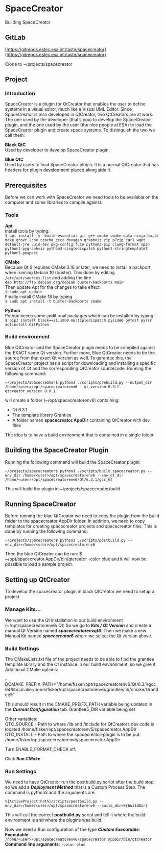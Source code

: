 # SpaceCreator
Building SpaceCreator

## GitLab
[https://gitrepos.estec.esa.int/taste/spacecreator](https://gitrepos.estec.esa.int/taste/spacecreator)

Clone to ~/projects/spacecreator

## Project

### Introduction
SpaceCreator is a plugin for QtCreator that enables the user to define systems in a visual editor, much like a Visual UML Editor. Since SpaceCreator is also developed in QtCreator, two QtCreators are at work: The one used by the developer (that’s you) to develop the SpaceCreator plugin, and the one used by the user (the nice people at ESA) to load the SpaceCreator plugin and create space systems. To distinguish the two we call them:

**Black QtC**<br>
Used by developer to develop SpaceCreator plugin.

**Blue QtC**<br>
Used by users to load SpaceCreator plugin. It is a normal QtCreator that has headers for plugin development placed along side it.

## Prerequisites
Before we can work with SpaceCreator we need tools to be available on the computer 
and some libraries to compile against.

### Tools

**Apt**<br>
Install tools by typing: <br>
`$ apt install -y  build-essential git g++ cmake cmake-data ninja-build make gcovr lcov ccache cccc doxygen graphviz zip p7zip curl wget default-jre uuid-dev pkg-config fuse python3-pip clang-format spin python3-pygraphviz python3-singledispatch python3-stringtemplate3 python3-pexpect`

**CMake** <br>
Because Qt 6 requires CMake 3.16 or later, we need to install a backport when running Debian 10 (buster). 
This done by editing `/etc/apt/sources.list` and adding the line <br>
`deb http://ftp.debian.org/debian buster-backports main` <br>
Then update Apt for the changes to take effect<br>
`$ sudo apt update`<br>
Finally install CMake 18 by typing<br>
`$ sudo apt install -t buster-backports cmake`

**Python**<br>
Python needs some additional packages which can be installed by typing: <br>
`$ pip3 install black==21.10b0 multipledispatch pyside6 pytest py7zr aqtinstall GitPython`

### Build environment

Blue QtCreator and the SpaceCreator plugin needs to be compiled against the EXACT same Qt version. Further more, Blue QtCreator needs to be the source from that exact Qt version as well. To garantee this, the SpaceCreator project has a script for downloading and installing a specific version of Qt and the corresponding QtCreator sourcecode. 
Running the following command:

`~/projects/spacecreator$ python3 ./scripts/prebuild.py --output_dir /home/<user>/opt/spacecreatorenv6 --qt_version 6.3.1 --qtcreator_version 8.0.1
`

will create a folder (~/opt/spacecreatorenv6) containing:
* Qt 6.3.1
* The template library Grantlee
* A folder named **spacecreator.AppDir** containing QtCreator with dev files

The idea is to have a build environment that is contained in a single folder

## Building the SpaceCreator Plugin

Running the following command will build the SpaceCreator plugin:

`~/projects/spacecreator$ python3 ./scripts/build_spacecreator.py
--env_dir /home/<user>/opt/spacecreatorenv6
--env_qt_dir  /home/<user>/opt/spacecreatorenv6/Qt/6.3.1/gcc_64`

This will build the plugin in ~/projects/spacecreator/build

## Running SpaceCreator

Before running the blue QtCreator we need to copy the plugin from the build folder 
to the spacecreator.AppDir folder.
In addition, we need to copy templates for creating spacecreator projects and spacecreator files.
This is done by running the following command:

`~/projects/spacecreator$ python3 ./scripts/postbuild.py
--env_dir=/home/<user>/opt/spacecreatorenv6 
`

Then the blue QtCreator can be run:
$ ~/opt/spacecreator.AppDir/bin/qtcreator -color blue
and it will now be possible to load a sample project.


## Setting up QtCreator
To develop the spacecreator plugin in black QtCreator we need to setup a project.

### Manage Kits...
We want to use the Qt installation in our build environment (~/opt/spacecreatorenv6/’Qt)
So we go to ***Kits / Qt Version*** and create a manual Qt Version named ***spacecreatorenvqt6***.
Then we make a new Manual Kit named ***spacecreator6*** where we select the Qt version above.

### Build Settings
The CMakeLists.txt file of the project needs to be able to find the grantlee template library and the Qt instance in our build environment, so we give it Additional CMake options: 

-DCMAKE_PREFIX_PATH="/home/fisker/opt/spacecreatorenv6/Qt/6.3.1/gcc_64/lib/cmake;/home/fisker/opt/spacecreatorenv6/grantlee/lib/cmake/Grantlee5"

This should result in the 
CMAKE_PREIFX_PATH variable being updated in the ***Current Configuration*** tab.
Grantlee5_DIR variable being set

Other variables:<br>
QTC_SOURCE - Path to where /lib and /include for QtCreators dev code is located
/home/fisker/opt/spacecreatorenv5/spacecreator.AppDir<br>
QTC_INSTALL - Path to where the spacecreator-plugin is to be put.
/home/fisker/opt/spacecreatorenv5/spacecreator.AppDir

Turn ENABLE_FORMAT_CHECK off.

Click ***Run CMake***

### Run Settings
We need to have QtCreator run the postbuild.py script after the build stop, so we add a 
***Deployment Method*** that is a Custom Process Step. The command is
python3 and the arguments are:

`%{ActiveProject:Path}/scripts/postbuild.py --env_dir=/home/<user>/opt/spacecreatorenv6 --build_dir=%{buildDir}
`

This will call the correct **postbuild.py** script and tell it where the build environment is and where the plugins was build.

Now we need a Run configuration of the type ***Custom Executable***:<br>
**Executable**: `/home/<user>/opt/spacecreatorenv6/spacecreator.AppDir/bin/qtcreator`<br>
**Command line arguments**: `-color blue`



